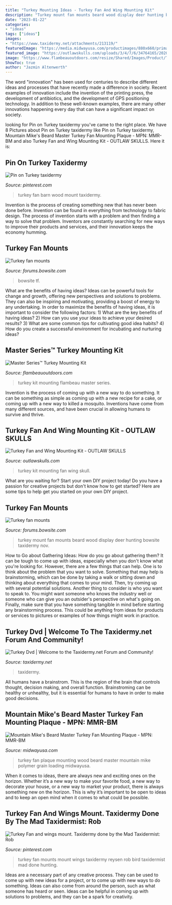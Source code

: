 ```yaml
---
title: "Turkey Mounting Ideas - Turkey Fan And Wing Mounting Kit"
description: "Turkey mount fan mounts beard wood display deer hunting bowsite taxidermy nov"
date: "2023-01-22"
categories:
- "ideas"
tags: ["ideas"]
images:
- "https://www.taxidermy.net/attachments/213119/"
featuredImage: "https://media.midwayusa.com/productimages/880x660/primary/341/341656.jpg"
featured_image: "https://outlawskulls.com/uploads/3/4/7/6/34764165/20200913-174800_orig.jpg"
image: "https://www.flambeauoutdoors.com/resize/Shared/Images/Product/Turkey-Mounting-Kit/Flambeau-Outdoors-hunting-turkey-mounting-kit_5941TM-3-4.tif.jpg?bw=575&amp;w=575"
ShowToc: true
author: "Jazmin Altenwerth"
---
```



The word "innovation" has been used for centuries to describe different ideas and processes that have recently made a difference in society. Recent examples of innovation include the invention of the printing press, the development of antibiotics, and the development of GPS positioning technology. In addition to these well-known examples, there are many other innovations happening every day that can have a significant impact on society.

	

		
looking for Pin on Turkey taxidermy you've came to the right place. We have 8 Pictures about Pin on Turkey taxidermy like Pin on Turkey taxidermy, Mountain Mike&#039;s Beard Master Turkey Fan Mounting Plaque - MPN: MMR-BM and also Turkey Fan and Wing Mounting Kit - OUTLAW SKULLS. Here it is:
		
    
## Pin On Turkey Taxidermy

<img loading=lazy src="https://i.pinimg.com/originals/00/cf/8d/00cf8de9e001f2c33691ca54e4be3291.jpg" onerror="this.onerror=null;this.src='https://tse3.mm.bing.net/th?id=OIP.wgRAkab6U4YJ8CoOpLsvAgHaJ4&amp;pid=15.1';" alt="Pin on Turkey taxidermy">

_Source: pinterest.com_

>turkey fan barn wood mount taxidermy. 

	

Invention is the process of creating something new that has never been done before. Invention can be found in everything from technology to fabric design. The process of invention starts with a problem and then finding a way to solve that problem. Inventors are constantly searching for new ways to improve their products and services, and their innovation keeps the economy humming.

    
## Turkey Fan Mounts

<img loading=lazy src="http://forums.bowsite.com/TF/pics/00small36931465.JPG" onerror="this.onerror=null;this.src='https://tse2.mm.bing.net/th?id=OIP.SLEUfqMvSxrBhnXvdYuY_wHaJ3&amp;pid=15.1';" alt="Turkey fan mounts">

_Source: forums.bowsite.com_

>bowsite tf. 

	

What are the benefits of having ideas?
Ideas can be powerful tools for change and growth, offering new perspectives and solutions to problems. They can also be inspiring and motivating, providing a boost of energy to any undertaking. In order to maximize the benefits of having ideas, it is important to consider the following factors: 1) What are the key benefits of having ideas? 2) How can you use your ideas to achieve your desired results? 3) What are some common tips for cultivating good idea habits? 4) How do you create a successful environment for incubating and nurturing ideas?

    
## Master Series™ Turkey Mounting Kit

<img loading=lazy src="https://www.flambeauoutdoors.com/resize/Shared/Images/Product/Turkey-Mounting-Kit/Flambeau-Outdoors-hunting-turkey-mounting-kit_5941TM-3-4.tif.jpg?bw=575&amp;w=575" onerror="this.onerror=null;this.src='https://tse2.mm.bing.net/th?id=OIP.d2-ptkNPblhhi4UdIjUECAHaIk&amp;pid=15.1';" alt="Master Series™ Turkey Mounting Kit">

_Source: flambeauoutdoors.com_

>turkey kit mounting flambeau master series. 

	

Invention is the process of coming up with a new way to do something. It can be something as simple as coming up with a new recipe for a cake, or coming up with a new way to killed a mosquito. Inventions have come from many different sources, and have been crucial in allowing humans to survive and thrive.

    
## Turkey Fan And Wing Mounting Kit - OUTLAW SKULLS

<img loading=lazy src="https://outlawskulls.com/uploads/3/4/7/6/34764165/20200913-174800_orig.jpg" onerror="this.onerror=null;this.src='https://tse2.mm.bing.net/th?id=OIP.xsERZGREY4_VlqnXR3VNUQHaJ4&amp;pid=15.1';" alt="Turkey Fan and Wing Mounting Kit - OUTLAW SKULLS">

_Source: outlawskulls.com_

>turkey kit mounting fan wing skull. 

	

What are you waiting for? Start your own DIY project today!
Do you have a passion for creative projects but don't know how to get started? Here are some tips to help get you started on your own DIY project.

    
## Turkey Fan Mounts

<img loading=lazy src="http://forums.bowsite.com/tf/pics/00small31693833.JPG" onerror="this.onerror=null;this.src='https://tse3.mm.bing.net/th?id=OIP.guAfMd5SCHQz1bY8aG096QHaJ3&amp;pid=15.1';" alt="Turkey fan mounts">

_Source: forums.bowsite.com_

>turkey mount fan mounts beard wood display deer hunting bowsite taxidermy nov. 

	

How to Go about Gathering Ideas: How do you go about gathering them?
It can be tough to come up with ideas, especially when you don't know what you're looking for. However, there are a few things that can help. One is to think about the problem that you want to solve. Something that may help is brainstorming, which can be done by taking a walk or sitting down and thinking about everything that comes to your mind. Then, try coming up with several potential solutions. Another thing to consider is who you want to speak to. You might want someone who knows the industry well or someone who can give you an outsider's perspective on what's going on. Finally, make sure that you have something tangible in mind before starting any brainstorming process. This could be anything from ideas for products or services to pictures or examples of how things might work in practice.

    
## Turkey Dvd | Welcome To The Taxidermy.net Forum And Community!

<img loading=lazy src="https://www.taxidermy.net/attachments/213119/" onerror="this.onerror=null;this.src='https://tse4.mm.bing.net/th?id=OIP.TGFUhkH8S-i10hkX1zfEEQHaJ4&amp;pid=15.1';" alt="Turkey Dvd | Welcome to the Taxidermy.net Forum and Community!">

_Source: taxidermy.net_

>taxidermy. 

	

All humans have a brainstrom. This is the region of the brain that controls thought, decision making, and overall function. Brainstroming can be healthy or unhealthy, but it is essential for humans to have in order to make good decisions.

    
## Mountain Mike&#039;s Beard Master Turkey Fan Mounting Plaque - MPN: MMR-BM

<img loading=lazy src="https://media.midwayusa.com/productimages/880x660/primary/341/341656.jpg" onerror="this.onerror=null;this.src='https://tse4.mm.bing.net/th?id=OIP.jkuaVw0w3BHzYiM0TCXgngHaFj&amp;pid=15.1';" alt="Mountain Mike&#039;s Beard Master Turkey Fan Mounting Plaque - MPN: MMR-BM">

_Source: midwayusa.com_

>turkey fan plaque mounting wood beard master mountain mike polymer grain loading midwayusa. 

	

When it comes to ideas, there are always new and exciting ones on the horizon. Whether it’s a new way to make your favorite food, a new way to decorate your house, or a new way to market your product, there is always something new on the horizon. This is why it’s important to be open to ideas and to keep an open mind when it comes to what could be possible.

    
## Turkey Fan And Wings Mount. Taxidermy Done By The Mad Taxidermist: Rob

<img loading=lazy src="https://i.pinimg.com/originals/2e/55/fc/2e55fc9c943492e9522525c1af299b12.jpg" onerror="this.onerror=null;this.src='https://tse2.mm.bing.net/th?id=OIP.Z15yHJH5TGgxnQxfWe6nDwHaKF&amp;pid=15.1';" alt="Turkey Fan and wings mount. Taxidermy done by the Mad Taxidermist: Rob">

_Source: pinterest.com_

>turkey fan mounts mount wings taxidermy reysen rob bird taxidermist mad done hunting. 

	

Ideas are a necessary part of any creative process. They can be used to come up with new ideas for a project, or to come up with new ways to do something. Ideas can also come from around the person, such as what someone has heard or seen. Ideas can be helpful in coming up with solutions to problems, and they can be a spark for creativity.

